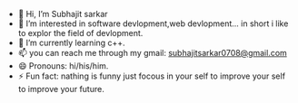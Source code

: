 - 👋 Hi, I’m Subhajit sarkar
- 👀 I’m interested in software devlopment,web devlopment... in short i like to explor the field of devlopment.
- 🌱 I’m currently learning c++.
- 📫 you can reach me through my gmail: subhajitsarkar0708@gmail.com
- 😄 Pronouns: hi/his/him.
- ⚡ Fun fact: nathing is funny just focous in your self to improve your self to improve your future.
